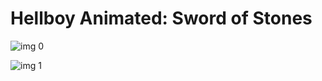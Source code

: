 # Hellboy Animated: Sword of Stones

![img 0](https://i.imgur.com/ordAqkP.jpg)

![img 1](https://i.imgur.com/7UCxMz3.jpg)

